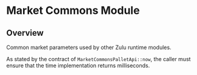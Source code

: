 # Market Commons Module

## Overview

Common market parameters used by other Zulu runtime modules.

As stated by the contract of `MarketCommonsPalletApi::now`, the caller must
ensure that the time implementation returns milliseconds.
